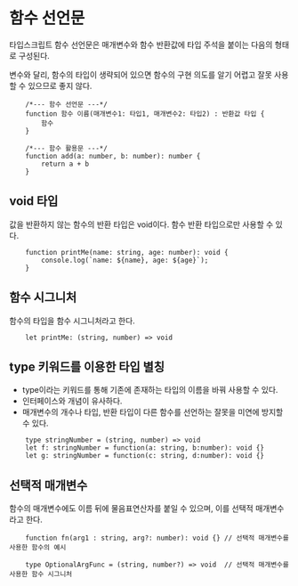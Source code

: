 # 함수 선언문
<p>타입스크립트 함수 선언문은 매개변수와 함수 반환값에 타입 주석을 붙이는 다음의 형태로 구성된다.</p>
<p>변수와 달리, 함수의 타입이 생략되어 있으면 함수의 구현 의도를 알기 어렵고 잘못 사용할 수 있으므로 좋지 않다.</p>

```TS
    /*--- 함수 선언문 ---*/
    function 함수 이름(매개변수1: 타입1, 매개변수2: 타입2) : 반환값 타입 {
        함수
    }
``` 
```TS
    /*--- 함수 활용문 ---*/
    function add(a: number, b: number): number {
        return a + b
    }
```

## void 타입
<p>값을 반환하지 않는 함수의 반환 타입은 void이다. 함수 반환 타입으로만 사용할 수 있다.</p>

```TS
    function printMe(name: string, age: number): void {
        console.log(`name: ${name}, age: ${age}`);
    }
```

## 함수 시그니처
<p>함수의 타입을 함수 시그니처라고 한다.</p>

```TS
    let printMe: (string, number) => void
```

## type 키워드를 이용한 타입 별칭
- type이라는 키워드를 통해 기존에 존재하는 타입의 이름을 바꿔 사용할 수 있다.
- 인터페이스와 개념이 유사하다.
- 매개변수의 개수나 타입, 반환 타입이 다른 함수를 선언하는 잘못을 미연에 방지할 수 있다.

```TS
    type stringNumber = (string, number) => void
    let f: stringNumber = function(a: string, b:number): void {}
    let g: stringNumber = function(c: string, d:number): void {}
```

## 선택적 매개변수
<p>함수의 매개변수에도 이름 뒤에 물음표연산자를 붙일 수 있으며, 이를 선택적 매개변수라고 한다.</p>

```TS
    function fn(arg1 : string, arg?: number): void {} // 선택적 매개변수를 사용한 함수의 예시
    
    type OptionalArgFunc = (string, number?) => void  // 선택적 매개변수를 사용한 함수 시그니처
```